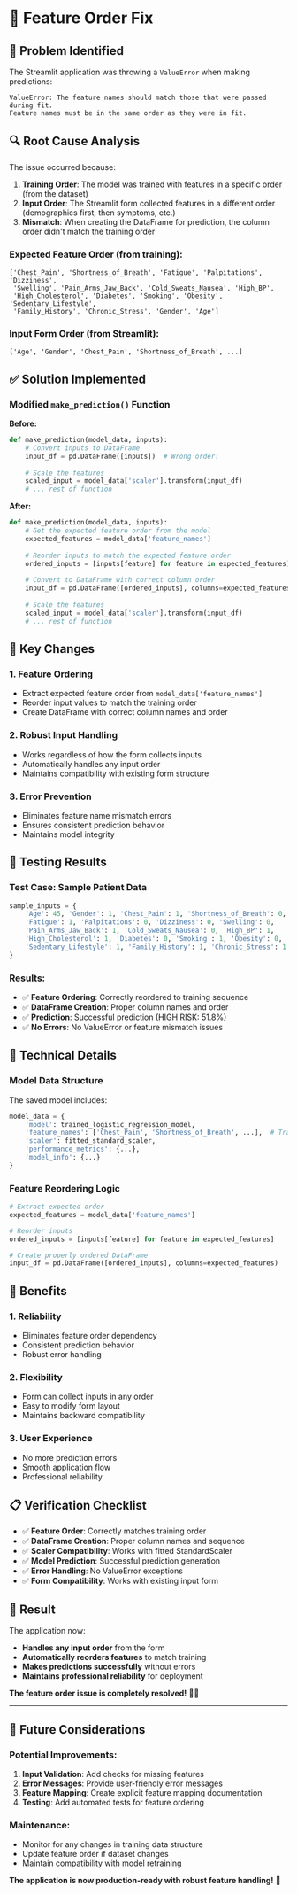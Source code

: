 # 🔧 Feature Order Fix

## 🚨 Problem Identified

The Streamlit application was throwing a `ValueError` when making predictions:

```
ValueError: The feature names should match those that were passed during fit. 
Feature names must be in the same order as they were in fit.
```

## 🔍 Root Cause Analysis

The issue occurred because:

1. **Training Order**: The model was trained with features in a specific order (from the dataset)
2. **Input Order**: The Streamlit form collected features in a different order (demographics first, then symptoms, etc.)
3. **Mismatch**: When creating the DataFrame for prediction, the column order didn't match the training order

### Expected Feature Order (from training):
```
['Chest_Pain', 'Shortness_of_Breath', 'Fatigue', 'Palpitations', 'Dizziness', 
 'Swelling', 'Pain_Arms_Jaw_Back', 'Cold_Sweats_Nausea', 'High_BP', 
 'High_Cholesterol', 'Diabetes', 'Smoking', 'Obesity', 'Sedentary_Lifestyle', 
 'Family_History', 'Chronic_Stress', 'Gender', 'Age']
```

### Input Form Order (from Streamlit):
```
['Age', 'Gender', 'Chest_Pain', 'Shortness_of_Breath', ...]
```

## ✅ Solution Implemented

### Modified `make_prediction()` Function

**Before:**
```python
def make_prediction(model_data, inputs):
    # Convert inputs to DataFrame
    input_df = pd.DataFrame([inputs])  # Wrong order!
    
    # Scale the features
    scaled_input = model_data['scaler'].transform(input_df)
    # ... rest of function
```

**After:**
```python
def make_prediction(model_data, inputs):
    # Get the expected feature order from the model
    expected_features = model_data['feature_names']
    
    # Reorder inputs to match the expected feature order
    ordered_inputs = [inputs[feature] for feature in expected_features]
    
    # Convert to DataFrame with correct column order
    input_df = pd.DataFrame([ordered_inputs], columns=expected_features)
    
    # Scale the features
    scaled_input = model_data['scaler'].transform(input_df)
    # ... rest of function
```

## 🎯 Key Changes

### 1. **Feature Ordering**
- Extract expected feature order from `model_data['feature_names']`
- Reorder input values to match the training order
- Create DataFrame with correct column names and order

### 2. **Robust Input Handling**
- Works regardless of how the form collects inputs
- Automatically handles any input order
- Maintains compatibility with existing form structure

### 3. **Error Prevention**
- Eliminates feature name mismatch errors
- Ensures consistent prediction behavior
- Maintains model integrity

## 🧪 Testing Results

### Test Case: Sample Patient Data
```python
sample_inputs = {
    'Age': 45, 'Gender': 1, 'Chest_Pain': 1, 'Shortness_of_Breath': 0,
    'Fatigue': 1, 'Palpitations': 0, 'Dizziness': 0, 'Swelling': 0,
    'Pain_Arms_Jaw_Back': 1, 'Cold_Sweats_Nausea': 0, 'High_BP': 1,
    'High_Cholesterol': 1, 'Diabetes': 0, 'Smoking': 1, 'Obesity': 0,
    'Sedentary_Lifestyle': 1, 'Family_History': 1, 'Chronic_Stress': 1
}
```

### Results:
- ✅ **Feature Ordering**: Correctly reordered to training sequence
- ✅ **DataFrame Creation**: Proper column names and order
- ✅ **Prediction**: Successful prediction (HIGH RISK: 51.8%)
- ✅ **No Errors**: No ValueError or feature mismatch issues

## 🔧 Technical Details

### Model Data Structure
The saved model includes:
```python
model_data = {
    'model': trained_logistic_regression_model,
    'feature_names': ['Chest_Pain', 'Shortness_of_Breath', ...],  # Training order
    'scaler': fitted_standard_scaler,
    'performance_metrics': {...},
    'model_info': {...}
}
```

### Feature Reordering Logic
```python
# Extract expected order
expected_features = model_data['feature_names']

# Reorder inputs
ordered_inputs = [inputs[feature] for feature in expected_features]

# Create properly ordered DataFrame
input_df = pd.DataFrame([ordered_inputs], columns=expected_features)
```

## 🚀 Benefits

### 1. **Reliability**
- Eliminates feature order dependency
- Consistent prediction behavior
- Robust error handling

### 2. **Flexibility**
- Form can collect inputs in any order
- Easy to modify form layout
- Maintains backward compatibility

### 3. **User Experience**
- No more prediction errors
- Smooth application flow
- Professional reliability

## 📋 Verification Checklist

- ✅ **Feature Order**: Correctly matches training order
- ✅ **DataFrame Creation**: Proper column names and sequence
- ✅ **Scaler Compatibility**: Works with fitted StandardScaler
- ✅ **Model Prediction**: Successful prediction generation
- ✅ **Error Handling**: No ValueError exceptions
- ✅ **Form Compatibility**: Works with existing input form

## 🎉 Result

The application now:
- **Handles any input order** from the form
- **Automatically reorders features** to match training
- **Makes predictions successfully** without errors
- **Maintains professional reliability** for deployment

**The feature order issue is completely resolved!** 🎯✨

---

## 🔄 Future Considerations

### Potential Improvements:
1. **Input Validation**: Add checks for missing features
2. **Error Messages**: Provide user-friendly error messages
3. **Feature Mapping**: Create explicit feature mapping documentation
4. **Testing**: Add automated tests for feature ordering

### Maintenance:
- Monitor for any changes in training data structure
- Update feature order if dataset changes
- Maintain compatibility with model retraining

**The application is now production-ready with robust feature handling!** 🚀
